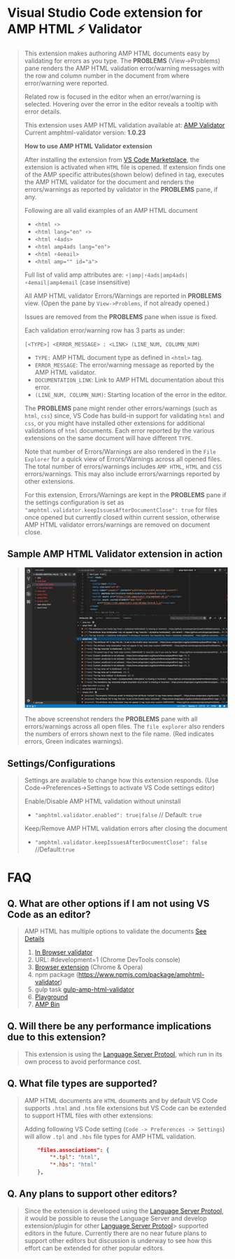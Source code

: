 # Visual Studio Code extension for AMP HTML ⚡ Validator

  > This extension makes authoring AMP HTML documents easy by validating for
  > errors as you type. The **PROBLEMS** (View->Problems) pane renders the
  > AMP HTML validation error/warning messages with the row and column number in
  > the document from where error/warning were reported.
  >
  > Related row is focused in the editor when an error/warning is selected.
  > Hovering over the error in the editor reveals a tooltip with error details.
  >
  > This extension uses AMP HTML validation available at:
  > [AMP Validator](https://www.npmjs.com/package/amphtml-validator)
  > Current amphtml-validator version: **1.0.23**
  >
  > **How to use AMP HTML Validator extension**
  >
  > After installing the extension from
  > [VS Code Marketplace](https://marketplace.visualstudio.com/VSCode), the
  > extension is activated when `HTML` file is opened. If extension finds one of
  > the AMP specific attributes(shown below) defined in <html> tag, executes the
  > AMP HTML validator for the document and renders the errors/warnings as
  > reported by validator in the **PROBLEMS** pane, if any.
  >
  > Following are all valid examples of an AMP HTML document
  >  - `<html ⚡>`
  >  - `<html lang="en" ⚡>`
  >  - `<html ⚡4ads>`
  >  - `<html amp4ads lang="en">`
  >  - `<html ⚡4email>`
  >  - `<html amp="" id="a">`
  >
  > Full list of valid amp attributes are:
  > `⚡|amp|⚡4ads|amp4ads|⚡4email|amp4email` (case insensitive)
  >
  > All AMP HTML validator Errors/Warnings are reported in **PROBLEMS** view.
  > (Open the pane by `View->Problems`, if not already opened.)
  >
  > Issues are removed from the **PROBLEMS** pane when issue is fixed.
  >
  > Each validation error/warning row has 3 parts as under:
  >
  > `[<TYPE>] <ERROR_MESSAGE> : <LINK> (LINE_NUM, COLUMN_NUM)`
  >
  > - `TYPE:` AMP HTML document type as defined in `<html>` tag.
  > - `ERROR_MESSAGE`: The error/warning message as reported by the AMP HTML validator.
  > - `DOCUMENTATION_LINK`: Link to AMP HTML documentation about this error.
  > - `(LINE_NUM, COLUMN_NUM)`: Starting location of the error in the editor.
  >
  > The **PROBLEMS** pane might render other errors/warnings
  > (such as `html`, `css`) since, VS Code has build-in support for validating
  > `html` and `css`, or you might have installed other extensions for
  > additional validations of `html` documents. Each error reported by the
  > various extensions on the same document will have different `TYPE`.
  >
  > Note that number of Errors/Warnings are also rendered in the `File Explorer`
  > for a quick view of Errors/Warnings across all opened files. The total
  > number of errors/warnings includes `AMP HTML`, `HTML` and `CSS`
  > errors/warnings. This may also include errors/warnings reported by other
  > extensions.
  >
  > For this extension, Errors/Warnings are kept in the **PROBLEMS**  pane
  > if the settings configuration is set as
  > `"amphtml.validator.keepIssuesAfterDocumentClose": true` for files once
  > opened but currently closed within current session, otherwise AMP HTML
  > validator errors/warnings are removed on document close.

## Sample AMP HTML Validator extension in action
  >
  > ![Validator extension in action](./image/amp-intro.png)
  >
  > The above screenshot renders the **PROBLEMS** pane with all errors/warnings
  > across all open files. The `file explorer` also renders the numbers of
  > errors shown next to the file name.
  > (Red indicates errors, Green indicates warnings).

## Settings/Configurations
  > Settings are available to change how this extension responds.
  > (Use Code->Preferences->Settings to activate VS Code settings editor)
  >
  > Enable/Disable AMP HTML validation without uninstall
  > * `"amphtml.validator.enabled": true|false` // Default: `true`
  >
  > Keep/Remove AMP HTML validation errors after closing the document
  > * `"amphtml.validator.keepIssuesAfterDocumentClose": false` //Default:`true`

# FAQ

## Q. What are other options if I am not using VS Code as an editor?
  > AMP HTML has multiple options to validate the documents
  > [See Details](https://www.ampproject.org/docs/fundamentals/validate)
  > 1. [In Browser validator](https://validator.ampproject.org/)
  > 2. URL: #development=1 (Chrome DevTools console)
  > 3. [Browser extension](https://chrome.google.com/webstore/detail/amp-validator/nmoffdblmcmgeicmolmhobpoocbbmknc?hl=en) (Chrome & Opera)
  > 4. npm package (https://www.npmjs.com/package/amphtml-validator)
  > 5. gulp task [gulp-amp-html-validator](https://www.npmjs.com/package/gulp-amphtml-validator)
  > 6. [Playground](https://ampbyexample.com/playground/)
  > 7. [AMP Bin](https://ampb.in/)

## Q. Will there be any performance implications due to this extension?
  > This extension is using the [Language Server Protool](https://microsoft.github.io/language-server-protocol/),
  > which run in its own process to avoid performance cost.

## Q. What file types are supported?

  > AMP HTML documents are `HTML` douments and by default VS Code supports
  > `.html` and `.htm` file extensions but VS Code can be extended to support
  > HTML files with other extensions:
  >
  > Adding following VS Code setting (`Code -> Preferences -> Settings`)
  > will allow `.tpl` and `.hbs` file types for AMP HTML validation.
  >
  > ```json
  >     "files.associations": {
  >         "*.tpl": "html",
  >         "*.hbs": "html"
  >     },
  > ```

## Q. Any plans to support other editors?
  > Since the extension is developed using the [Language Server Protool](https://microsoft.github.io/language-server-protocol/), it would be possible
  > to reuse the Language Server and develop extension/plugin for other
  > [Language Server Protool](https://microsoft.github.io/language-server-protocol/)>
  > supported editors in the future.
  > Currently there are no near future plans to support other editors but
  > discussion is underway to see how this effort can be extended for other
  > popular editors.

